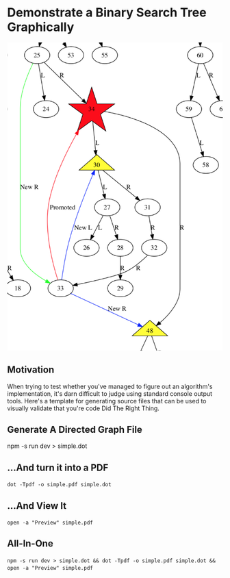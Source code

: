 # Demonstrate a Binary Search Tree Graphically

![Graph to demonstrate node deletion](./sample.png)

## Motivation

When trying to test whether you've managed to figure out an algorithm's
implementation, it's darn difficult to judge using standard console output
tools. Here's a template for generating source files that can be used to
visually validate that you're code Did The Right Thing.

## Generate A Directed Graph File

npm -s run dev > simple.dot

## ...And turn it into a PDF

`dot -Tpdf -o simple.pdf simple.dot`

## ...And View It

`open -a "Preview" simple.pdf`

## All-In-One

`npm -s run dev > simple.dot && dot -Tpdf -o simple.pdf simple.dot && open -a "Preview" simple.pdf`
